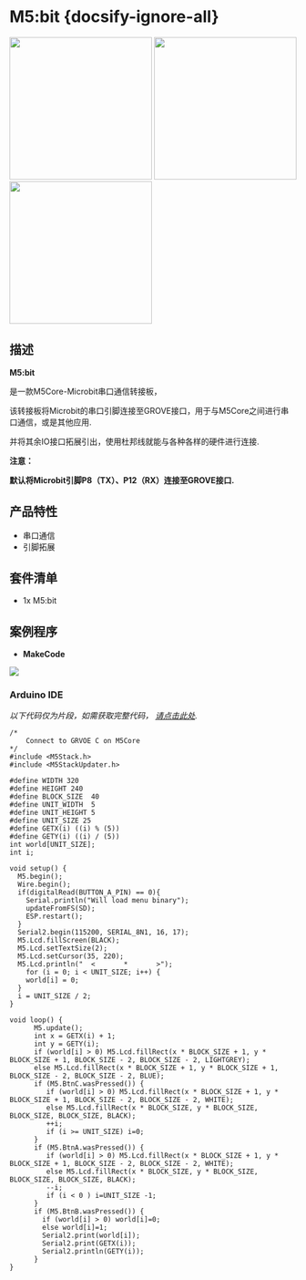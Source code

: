 # M5:bit {docsify-ignore-all}

<img src="https://m5stack.oss-cn-shenzhen.aliyuncs.com/image/m5-docs_homepage/unit/unit_m5bit_01.jpg" width="250" height="250"> <img src="assets/img/product_pics/unit/m5bit/unit_m5bit_02.jpg" width="250" height="250"><img src="assets/img/product_pics/unit/m5bit/unit_m5bit_03.jpg" width="250" height="250">



## 描述

**M5:bit** 

是一款M5Core-Microbit串口通信转接板，

该转接板将Microbit的串口引脚连接至GROVE接口，用于与M5Core之间进行串口通信，或是其他应用.

并将其余IO接口拓展引出，使用杜邦线就能与各种各样的硬件进行连接.

**注意：**

**默认将Microbit引脚P8（TX）、P12（RX）连接至GROVE接口.** 

## 产品特性

-  串口通信
-  引脚拓展

## 套件清单

-  1x M5:bit

## 案例程序

- **MakeCode**

<img src="assets/img/product_pics/unit/m5bit/m5bit.png">

### Arduino IDE

*以下代码仅为片段，如需获取完整代码， [请点击此处](https://github.com/m5stack/M5-ProductExampleCodes/tree/master/Unit/M5Bit/Arduino/M5BIT).*

```arduino
/*
    Connect to GRVOE C on M5Core
*/
#include <M5Stack.h>
#include <M5StackUpdater.h>

#define WIDTH 320
#define HEIGHT 240
#define BLOCK_SIZE  40
#define UNIT_WIDTH  5
#define UNIT_HEIGHT 5
#define UNIT_SIZE 25
#define GETX(i) ((i) % (5))
#define GETY(i) ((i) / (5))
int world[UNIT_SIZE];
int i;
  
void setup() {
  M5.begin();
  Wire.begin();
  if(digitalRead(BUTTON_A_PIN) == 0){
    Serial.println("Will load menu binary");
    updateFromFS(SD);
    ESP.restart();
  }
  Serial2.begin(115200, SERIAL_8N1, 16, 17);
  M5.Lcd.fillScreen(BLACK);
  M5.Lcd.setTextSize(2);
  M5.Lcd.setCursor(35, 220);  
  M5.Lcd.println("  <       *       >");  
    for (i = 0; i < UNIT_SIZE; i++) {
    world[i] = 0;
  }
  i = UNIT_SIZE / 2;
}

void loop() {
      M5.update();
      int x = GETX(i) + 1;
      int y = GETY(i);
      if (world[i] > 0) M5.Lcd.fillRect(x * BLOCK_SIZE + 1, y * BLOCK_SIZE + 1, BLOCK_SIZE - 2, BLOCK_SIZE - 2, LIGHTGREY);
      else M5.Lcd.fillRect(x * BLOCK_SIZE + 1, y * BLOCK_SIZE + 1, BLOCK_SIZE - 2, BLOCK_SIZE - 2, BLUE);
      if (M5.BtnC.wasPressed()) {
         if (world[i] > 0) M5.Lcd.fillRect(x * BLOCK_SIZE + 1, y * BLOCK_SIZE + 1, BLOCK_SIZE - 2, BLOCK_SIZE - 2, WHITE);
         else M5.Lcd.fillRect(x * BLOCK_SIZE, y * BLOCK_SIZE, BLOCK_SIZE, BLOCK_SIZE, BLACK);
         ++i;
         if (i >= UNIT_SIZE) i=0;
      }
      if (M5.BtnA.wasPressed()) {
         if (world[i] > 0) M5.Lcd.fillRect(x * BLOCK_SIZE + 1, y * BLOCK_SIZE + 1, BLOCK_SIZE - 2, BLOCK_SIZE - 2, WHITE);
         else M5.Lcd.fillRect(x * BLOCK_SIZE, y * BLOCK_SIZE, BLOCK_SIZE, BLOCK_SIZE, BLACK);
         --i;
         if (i < 0 ) i=UNIT_SIZE -1;
      }
      if (M5.BtnB.wasPressed()) {
        if (world[i] > 0) world[i]=0;
        else world[i]=1;
        Serial2.print(world[i]);
        Serial2.print(GETX(i));
        Serial2.println(GETY(i));
      }
}
```

<script>

   var 购买链接 = 'https://m5stack.com/collections/m5-unit/products/m5-bit-iot-classroom-development-board';


   anchor_search(购买链接);
   scrollFunc();

</script>
